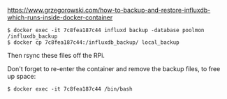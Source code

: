 https://www.grzegorowski.com/how-to-backup-and-restore-influxdb-which-runs-inside-docker-container

```
$ docker exec -it 7c8fea187c44 influxd backup -database poolmon /influxdb_backup
$ docker cp 7c8fea187c44:/influxdb_backup/ local_backup
```

Then rsync these files off the RPi.

Don't forget to re-enter the container and remove the backup files, to free up space:

```
$ docker exec -it 7c8fea187c44 /bin/bash
```

